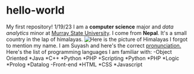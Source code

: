# hello-world
My first repository! 1/19/23
I am a **computer science** major and *data analytics* minor at [Murray State University](https://murraystate.edu/).
I come from **Nepal**. It's a small country in the lap of himalayas. ![Here is the picture of Himalayas](https://sp-ao.shortpixel.ai/client/q_lossless,ret_img,w_1900/https://www.insidehimalayas.com/wp-content/uploads/2016/04/nepal-everest-1.jpg)
I forgot to mention my name. I am Suyash and here's the correct [pronunciation.](https://youtube.com/watch?v=wcv_uSY5LEw)
Here's the list of programming languages I am familiar with:
-Object Oriented
      *Java
      *C++
      *Python
      *PHP
+Scripting
      *Python
      *PHP
*Logic
      *Prolog
      *Datalog
-Front-end
      *HTML
      *CSS
      *Javascript
      
